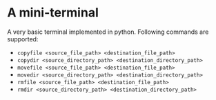 # A mini-terminal
A very basic terminal implemented in python.
Following commands are supported:
* ​`copyfile​ <source_file_path> <destination_file_path>`
* ​`copydir <source_directory_path> <destination_directory_path>` 
* `​movefile​ <source_file_path> <destination_file_path>`
* `​movedir​ <source_directory_path> <destination_directory_path>`
* `​rmfile​ <source_file_path> <destination_file_path>`
* `​rmdir​ <source_directory_path> <destination_directory_path>`